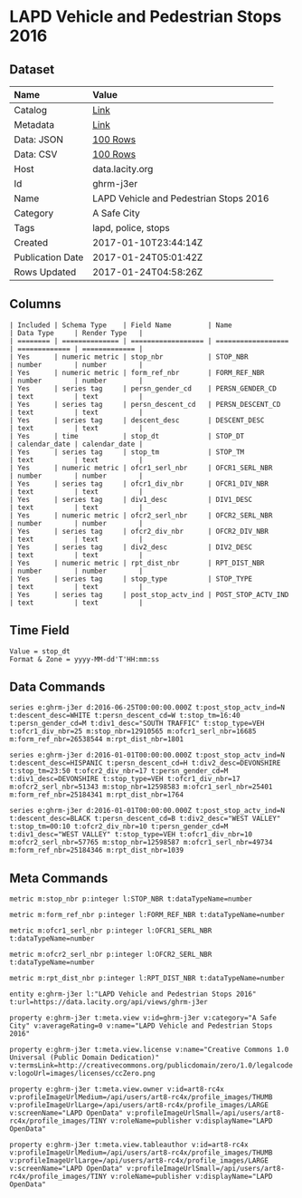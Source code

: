 # LAPD Vehicle and Pedestrian Stops 2016

## Dataset

| Name | Value |
| :--- | :---- |
| Catalog | [Link](https://catalog.data.gov/dataset/lapd-vehicle-and-pedestrian-stops-2016) |
| Metadata | [Link](https://data.lacity.org/api/views/ghrm-j3er) |
| Data: JSON | [100 Rows](https://data.lacity.org/api/views/ghrm-j3er/rows.json?max_rows=100) |
| Data: CSV | [100 Rows](https://data.lacity.org/api/views/ghrm-j3er/rows.csv?max_rows=100) |
| Host | data.lacity.org |
| Id | ghrm-j3er |
| Name | LAPD Vehicle and Pedestrian Stops 2016 |
| Category | A Safe City |
| Tags | lapd, police, stops |
| Created | 2017-01-10T23:44:14Z |
| Publication Date | 2017-01-24T05:01:42Z |
| Rows Updated | 2017-01-24T04:58:26Z |

## Columns

```ls
| Included | Schema Type    | Field Name         | Name               | Data Type     | Render Type   |
| ======== | ============== | ================== | ================== | ============= | ============= |
| Yes      | numeric metric | stop_nbr           | STOP_NBR           | number        | number        |
| Yes      | numeric metric | form_ref_nbr       | FORM_REF_NBR       | number        | number        |
| Yes      | series tag     | persn_gender_cd    | PERSN_GENDER_CD    | text          | text          |
| Yes      | series tag     | persn_descent_cd   | PERSN_DESCENT_CD   | text          | text          |
| Yes      | series tag     | descent_desc       | DESCENT_DESC       | text          | text          |
| Yes      | time           | stop_dt            | STOP_DT            | calendar_date | calendar_date |
| Yes      | series tag     | stop_tm            | STOP_TM            | text          | text          |
| Yes      | numeric metric | ofcr1_serl_nbr     | OFCR1_SERL_NBR     | number        | number        |
| Yes      | series tag     | ofcr1_div_nbr      | OFCR1_DIV_NBR      | text          | text          |
| Yes      | series tag     | div1_desc          | DIV1_DESC          | text          | text          |
| Yes      | numeric metric | ofcr2_serl_nbr     | OFCR2_SERL_NBR     | number        | number        |
| Yes      | series tag     | ofcr2_div_nbr      | OFCR2_DIV_NBR      | text          | text          |
| Yes      | series tag     | div2_desc          | DIV2_DESC          | text          | text          |
| Yes      | numeric metric | rpt_dist_nbr       | RPT_DIST_NBR       | number        | number        |
| Yes      | series tag     | stop_type          | STOP_TYPE          | text          | text          |
| Yes      | series tag     | post_stop_actv_ind | POST_STOP_ACTV_IND | text          | text          |
```

## Time Field

```ls
Value = stop_dt
Format & Zone = yyyy-MM-dd'T'HH:mm:ss
```

## Data Commands

```ls
series e:ghrm-j3er d:2016-06-25T00:00:00.000Z t:post_stop_actv_ind=N t:descent_desc=WHITE t:persn_descent_cd=W t:stop_tm=16:40 t:persn_gender_cd=M t:div1_desc="SOUTH TRAFFIC" t:stop_type=VEH t:ofcr1_div_nbr=25 m:stop_nbr=12910565 m:ofcr1_serl_nbr=16685 m:form_ref_nbr=26538544 m:rpt_dist_nbr=1801

series e:ghrm-j3er d:2016-01-01T00:00:00.000Z t:post_stop_actv_ind=N t:descent_desc=HISPANIC t:persn_descent_cd=H t:div2_desc=DEVONSHIRE t:stop_tm=23:50 t:ofcr2_div_nbr=17 t:persn_gender_cd=M t:div1_desc=DEVONSHIRE t:stop_type=VEH t:ofcr1_div_nbr=17 m:ofcr2_serl_nbr=51343 m:stop_nbr=12598583 m:ofcr1_serl_nbr=25401 m:form_ref_nbr=25184341 m:rpt_dist_nbr=1764

series e:ghrm-j3er d:2016-01-01T00:00:00.000Z t:post_stop_actv_ind=N t:descent_desc=BLACK t:persn_descent_cd=B t:div2_desc="WEST VALLEY" t:stop_tm=00:10 t:ofcr2_div_nbr=10 t:persn_gender_cd=M t:div1_desc="WEST VALLEY" t:stop_type=VEH t:ofcr1_div_nbr=10 m:ofcr2_serl_nbr=57765 m:stop_nbr=12598587 m:ofcr1_serl_nbr=49734 m:form_ref_nbr=25184346 m:rpt_dist_nbr=1039
```

## Meta Commands

```ls
metric m:stop_nbr p:integer l:STOP_NBR t:dataTypeName=number

metric m:form_ref_nbr p:integer l:FORM_REF_NBR t:dataTypeName=number

metric m:ofcr1_serl_nbr p:integer l:OFCR1_SERL_NBR t:dataTypeName=number

metric m:ofcr2_serl_nbr p:integer l:OFCR2_SERL_NBR t:dataTypeName=number

metric m:rpt_dist_nbr p:integer l:RPT_DIST_NBR t:dataTypeName=number

entity e:ghrm-j3er l:"LAPD Vehicle and Pedestrian Stops 2016" t:url=https://data.lacity.org/api/views/ghrm-j3er

property e:ghrm-j3er t:meta.view v:id=ghrm-j3er v:category="A Safe City" v:averageRating=0 v:name="LAPD Vehicle and Pedestrian Stops 2016"

property e:ghrm-j3er t:meta.view.license v:name="Creative Commons 1.0 Universal (Public Domain Dedication)" v:termsLink=http://creativecommons.org/publicdomain/zero/1.0/legalcode v:logoUrl=images/licenses/ccZero.png

property e:ghrm-j3er t:meta.view.owner v:id=art8-rc4x v:profileImageUrlMedium=/api/users/art8-rc4x/profile_images/THUMB v:profileImageUrlLarge=/api/users/art8-rc4x/profile_images/LARGE v:screenName="LAPD OpenData" v:profileImageUrlSmall=/api/users/art8-rc4x/profile_images/TINY v:roleName=publisher v:displayName="LAPD OpenData"

property e:ghrm-j3er t:meta.view.tableauthor v:id=art8-rc4x v:profileImageUrlMedium=/api/users/art8-rc4x/profile_images/THUMB v:profileImageUrlLarge=/api/users/art8-rc4x/profile_images/LARGE v:screenName="LAPD OpenData" v:profileImageUrlSmall=/api/users/art8-rc4x/profile_images/TINY v:roleName=publisher v:displayName="LAPD OpenData"
```